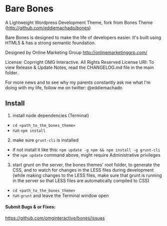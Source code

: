 # Bare Bones
A Lightweight Wordpress Development Theme, fork from Bones Theme (http://github.com/eddiemachado/bones)

Bare Bones is designed to make the life of developers easier. It's built
using HTML5 & has a strong semantic foundation.

Designed by Online Marketing Group
http://onlinemarketinggrp.com/

License: Coprright OMG Interactive. All Rights Reserved
License URI: 
To view Release & Update Notes, read the CHANGELOG.md file in the main folder.

For more news and to see why my parents constantly ask me what I'm
doing with my life, follow me on twitter: @eddiemachado

## Install

1. install node dependencies (Terminal)
  * ```cd <path_to_the_bones_theme>```
  * run ```npm install```
2. make sure ```grunt-cli``` is installed
  * if not install it like this: ```npm update -g npm && npm install -g grunt-cli```
  * the ```npm update``` command above, might require Administrative privileges
3. start grunt on the server, the bones themes' root folder, to generate the CSS, and to watch for changes in the LESS files during development (while making changes to the LESS files, make sure that grunt is running in the server so that LESS files are automatically compiled to CSS)
  * ```cd <path_to_the_bones_theme>```
  * run ```grunt``` and leave the Terminal window open
  
#### Submit Bugs & or Fixes:
https://github.com/omginteractive/bones/issues
  